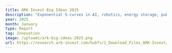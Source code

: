 ```yaml
---
title: ARK Invest Big Ideas 2025
description: "Exponential S-curves in AI, robotics, energy storage, public blockchains, and genomics could unlock $200 T in market cap. Convergence, not silos, drives outsized upside."
year: 2025
month: January
type: Report
tag: Innovation
image: /uploads/ark-big-ideas-2025.png
url: https://research.ark-invest.com/hubfs/1_Download_Files_ARK-Invest/Big_Ideas/ARK%20Invest%20Big%20Ideas%202025.pdf
---
```

